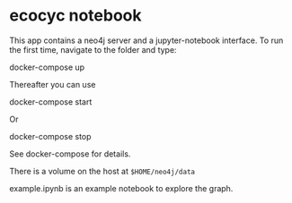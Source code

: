 # ecocyc notebook

This app contains a neo4j server and a jupyter-notebook interface. 
To run the first time, navigate to the folder and type:

   docker-compose up

Thereafter you can use 

   docker-compose start

Or

   docker-compose stop

See docker-compose for details. 

There is a volume on the host at `$HOME/neo4j/data`

example.ipynb is an example notebook to explore the graph. 

